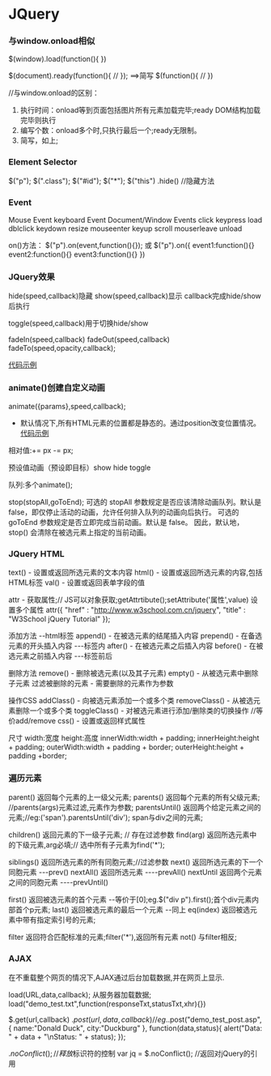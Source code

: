 # JQuery #

### 与window.onload相似 ###
$(window).load(function(){
})

$(document).ready(function(){
    //
});
==>简写
$(function(){
    //
})

//与window.onload的区别：
1. 执行时间：onload等到页面包括图片所有元素加载完毕;ready DOM结构加载完毕则执行
2. 编写个数：onload多个时,只执行最后一个;ready无限制。
3. 简写，如上;

### Element Selector ###
$("p");
$(".class");
$("#id");
$("*");
$("this")
.hide()  //隐藏方法

### Event ###
Mouse Event         keyboard Event          Document/Window Events
click               keypress                load
dblclick            keydown                 resize
mouseenter          keyup                   scroll
mouserleave                                 unload

on()方法：
$("p").on(event,function(){});
或
$("p").on({
    event1:function(){}
    event2:function(){}
    event3:function(){}
})

### JQuery效果 ###
hide(speed,callback)隐藏
show(speed,callback)显示
callback完成hide/show后执行

toggle(speed,callback)用于切换hide/show

fadeIn(speed,callback)
fadeOut(speed,callback)
fadeTo(speed,opacity,callback);

[代码示例](https://hhtrookie.github.io/Record/JQuery相关效果/hide.html)  

### animate()创建自定义动画 ###

animate({params},speed,callback);
* 默认情况下,所有HTML元素的位置都是静态的。通过position改变位置情况。
[代码示例](https://hhtrookie.github.io/Record/JQuery相关效果/animate.html)  

相对值:+= px -= px;

预设值动画（预设即目标）show hide toggle

队列:多个animate();

stop(stopAll,goToEnd);
可选的 stopAll 参数规定是否应该清除动画队列。默认是 false，即仅停止活动的动画，允许任何排入队列的动画向后执行。
可选的 goToEnd 参数规定是否立即完成当前动画。默认是 false。
因此，默认地，stop() 会清除在被选元素上指定的当前动画。

### JQuery HTML ###
text() - 设置或返回所选元素的文本内容
html() - 设置或返回所选元素的内容,包括HTML标签
val() - 设置或返回表单字段的值

attr - 获取属性;// JS可以对象获取;getAttrtibute();setAttribute('属性',value)
设置多个属性
attr({
    "href" : "http://www.w3school.com.cn/jquery",
    "title" : "W3School jQuery Tutorial"
});

添加方法  --html标签
append() - 在被选元素的结尾插入内容
prepend() - 在备选元素的开头插入内容  ---标签内
after() - 在被选元素之后插入内容
before() - 在被选元素之前插入内容   ---标签前后

删除方法 
remove() - 删除被选元素(以及其子元素)
empty() - 从被选元素中删除子元素
过滤被删除的元素 - 需要删除的元素作为参数

操作CSS
addClass() - 向被选元素添加一个或多个类
removeClass() - 从被选元素删除一个或多个类
toggleClass() - 对被选元素进行添加/删除类的切换操作  //等价add/remove
css() - 设置或返回样式属性

尺寸
width:宽度
height:高度
innerWidth:width + padding;
innerHeight:height + padding;
outerWidth:width + padding + border;
outerHeight:height + padding +border;

### 遍历元素 ###
parent() 返回每个元素的上一级父元素;
parents() 返回每个元素的所有父级元素; //parents(args)元素过滤,元素作为参数;
parentsUntil() 返回两个给定元素之间的元素;//eg:('span').parentsUntil('div'); span与div之间的元素;

children() 返回元素的下一级子元素; // 存在过滤参数
find(arg) 返回所选元素中的下级元素,arg必填;// 选中所有子元素为find('*'); 

siblings() 返回所选元素的所有同胞元素;//过滤参数
next() 返回所选元素的下一个同胞元素  ---prev()
nextAll() 返回所选元素         ----prevAll()
nextUntil 返回两个元素之间的同胞元素    ----prevUntil()

first() 返回被选元素的首个元素 --等价于[0];eg.$("div p").first();首个div元素内部首个p元素;
last() 返回被选元素的最后一个元素 --同上
eq(index) 返回被选元素中带有指定索引号的元素;

filter 返回符合匹配标准的元素;filter('*'),返回所有元素
not() 与filter相反;

### AJAX ###
在不重载整个网页的情况下,AJAX通过后台加载数据,并在网页上显示.

load(URL,data,callback); 从服务器加载数据;
load("demo_test.txt",function(responseTxt,statusTxt,xhr){})

$.get(url,callback)
$.post(url,data,callback)  
//
eg.$.post("demo_test_post.asp",
  {
    name:"Donald Duck",
    city:"Duckburg"
  },
  function(data,status){
    alert("Data: " + data + "\nStatus: " + status);
  });

  $.noConflict(); //释放$标识符的控制
  var jq = $.noConflict(); //返回对jQuery的引用




